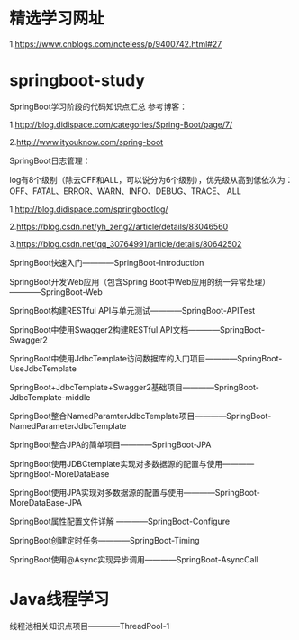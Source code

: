 # 精选学习网址

1.https://www.cnblogs.com/noteless/p/9400742.html#27

# springboot-study
SpringBoot学习阶段的代码知识点汇总
参考博客：

1.http://blog.didispace.com/categories/Spring-Boot/page/7/

2.http://www.ityouknow.com/spring-boot

SpringBoot日志管理：

log有8个级别（除去OFF和ALL，可以说分为6个级别），优先级从高到低依次为：OFF、FATAL、ERROR、WARN、INFO、DEBUG、TRACE、 ALL

1.http://blog.didispace.com/springbootlog/

2.https://blog.csdn.net/yh_zeng2/article/details/83046560

3.https://blog.csdn.net/qq_30764991/article/details/80642502

SpringBoot快速入门————SpringBoot-Introduction

SpringBoot开发Web应用（包含Spring Boot中Web应用的统一异常处理）————SpringBoot-Web

SpringBoot构建RESTful API与单元测试————SpringBoot-APITest

SpringBoot中使用Swagger2构建RESTful API文档————SpringBoot-Swagger2

SpringBoot中使用JdbcTemplate访问数据库的入门项目————SpringBoot-UseJdbcTemplate

SpringBoot+JdbcTemplate+Swagger2基础项目————SpringBoot-JdbcTemplate-middle

SpringBoot整合NamedParamterJdbcTemplate项目————SpringBoot-NamedParameterJdbcTemplate

SpringBoot整合JPA的简单项目————SpringBoot-JPA

SpringBoot使用JDBCtemplate实现对多数据源的配置与使用————SpringBoot-MoreDataBase

SpringBoot使用JPA实现对多数据源的配置与使用————SpringBoot-MoreDataBase-JPA

SpringBoot属性配置文件详解 ————SpringBoot-Configure

SpringBoot创建定时任务————SpringBoot-Timing

SpringBoot使用@Async实现异步调用————SpringBoot-AsyncCall

# Java线程学习

线程池相关知识点项目————ThreadPool-1
